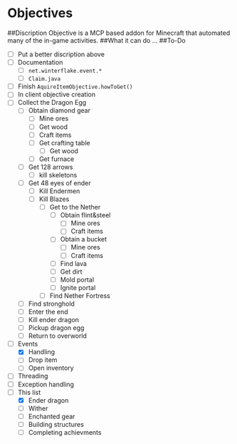 Objectives
==========
##Discription
Objective is a MCP based addon for Minecraft that automated many of the in-game activities.
##What it can do
...
##To-Do
- [ ] Put a better discription above
- [ ] Documentation
  - [ ] `net.winterflake.event.*`
  - [ ] `Claim.java`
- [ ] Finish `AquireItemObjective.howToGet()`
- [ ] In client objective creation
- [ ] Collect the Dragon Egg
  - [ ] Obtain diamond gear
    - [ ] Mine ores
    - [ ] Get wood
    - [ ] Craft items
    - [ ] Get crafting table
      - [ ] Get wood
    - [ ] Get furnace
  - [ ] Get 128 arrows
    - [ ] kill skeletons
  - [ ] Get 48 eyes of ender
    - [ ] Kill Endermen
    - [ ] Kill Blazes
      - [ ] Get to the Nether
        - [ ] Obtain flint&steel
          - [ ] Mine ores
          - [ ] Craft items
        - [ ] Obtain a bucket
          - [ ] Mine ores
          - [ ] Craft items
        - [ ] Find lava
        - [ ] Get dirt
        - [ ] Mold portal
        - [ ] Ignite portal
      - [ ] Find Nether Fortress
  - [ ] Find stronghold
  - [ ] Enter the end
  - [ ] Kill ender dragon
  - [ ] Pickup dragon egg
  - [ ] Return to overworld
- [ ] Events
  - [x] Handling
  - [ ] Drop item
  - [ ] Open inventory
- [ ] Threading
- [ ] Exception handling
- [ ] This list
  - [x] Ender dragon
  - [ ] Wither
  - [ ] Enchanted gear
  - [ ] Building structures
  - [ ] Completing achievments
